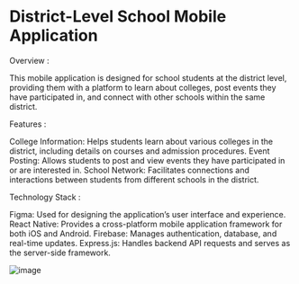 # District-Level School Mobile Application

Overview : 

This mobile application is designed for school students at the district level, providing them with a platform to learn about colleges, post events they have participated in, and connect with other schools within the same district.

Features : 

College Information: Helps students learn about various colleges in the district, including details on courses and admission procedures.
Event Posting: Allows students to post and view events they have participated in or are interested in.
School Network: Facilitates connections and interactions between students from different schools in the district.

Technology Stack :

Figma: Used for designing the application’s user interface and experience.
React Native: Provides a cross-platform mobile application framework for both iOS and Android.
Firebase: Manages authentication, database, and real-time updates.
Express.js: Handles backend API requests and serves as the server-side framework.

![image](https://github.com/user-attachments/assets/291422fd-b826-426b-9208-5a74d16da52f)
